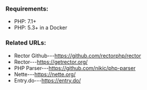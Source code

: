  ### Requirements:
 
 - PHP: 7.1+
 - PHP: 5.3+ in a Docker
  
 ### Related URLs:
  
 - Rector Github---<https://github.com/rectorphp/rector>
 - Rector---<https://getrector.org/>
 - PHP Parser---<https://github.com/nikic/php-parser>
 - Nette---<https://nette.org/>
 - Entry.do---<https://entry.do/>
 